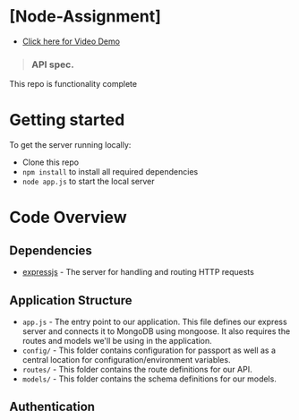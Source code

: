 # [Node-Assignment]

- [Click here for Video Demo](https://youtu.be/DI728QGGaRs)


> ### API spec.


This repo is functionality complete

# Getting started

To get the server running locally:

- Clone this repo
- `npm install` to install all required dependencies
- `node app.js` to start the local server


# Code Overview

## Dependencies

- [expressjs](https://github.com/expressjs/express) - The server for handling and routing HTTP requests


## Application Structure

- `app.js` - The entry point to our application. This file defines our express server and connects it to MongoDB using mongoose. It also requires the routes and models we'll be using in the application.
- `config/` - This folder contains configuration for passport as well as a central location for configuration/environment variables.
- `routes/` - This folder contains the route definitions for our API.
- `models/` - This folder contains the schema definitions for our models.


## Authentication



<br />
